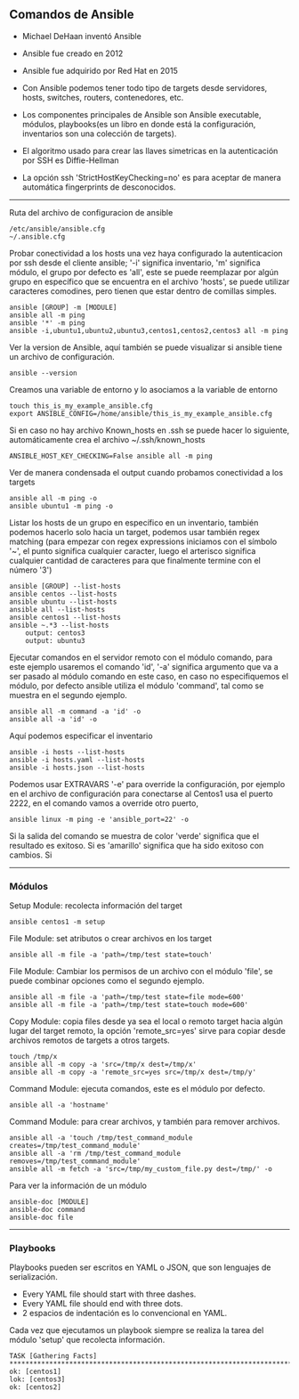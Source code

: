 ## Comandos de Ansible

- Michael DeHaan inventó Ansible

- Ansible fue creado en 2012

- Ansible fue adquirido por Red Hat en 2015

- Con Ansible podemos tener todo tipo de targets desde servidores, hosts, switches, routers, contenedores, etc.

- Los componentes principales de Ansible son Ansible executable, módulos, playbooks(es un libro en donde está la configuración, inventarios son una colección de targets).

- El algoritmo usado para crear las llaves simetricas en la autenticación por SSH es Diffie-Hellman

- La opción ssh 'StrictHostKeyChecking=no' es para aceptar de manera automática fingerprints de desconocidos.

---

Ruta del archivo de configuracion de ansible

	/etc/ansible/ansible.cfg
	~/.ansible.cfg

Probar conectividad a los hosts una vez haya configurado la autenticacion por ssh desde el cliente ansible; '-i' significa inventario, 'm' significa módulo, el grupo por defecto es 'all', este se puede reemplazar por algún grupo en específico que se encuentra en el archivo 'hosts', se puede utilizar caracteres comodines, pero tienen que estar dentro de comillas simples.

	ansible [GROUP] -m [MODULE]
	ansible all -m ping
	ansible '*' -m ping
	ansible -i,ubuntu1,ubuntu2,ubuntu3,centos1,centos2,centos3 all -m ping

Ver la version de Ansible, aquí también se puede visualizar si ansible tiene un archivo de configuración.

	ansible --version
	
Creamos una variable de entorno y lo asociamos a la variable de entorno
	
	touch this_is_my_example_ansible.cfg
	export ANSIBLE_CONFIG=/home/ansible/this_is_my_example_ansible.cfg

Si en caso no hay archivo Known_hosts en .ssh se puede hacer lo siguiente, automáticamente crea el archivo ~/.ssh/known_hosts

	ANSIBLE_HOST_KEY_CHECKING=False ansible all -m ping

Ver de manera condensada el output cuando probamos conectividad a los targets

	ansible all -m ping -o
	ansible ubuntu1 -m ping -o
	
Listar los hosts de un grupo en específico en un inventario, también podemos hacerlo solo hacia un target, podemos usar también regex matching (para empezar con regex expressions iniciamos con el símbolo '~', el punto significa cualquier caracter, luego el arterisco significa cualquier cantidad de caracteres para que finalmente termine con el número '3')

	ansible [GROUP] --list-hosts
	ansible centos --list-hosts
	ansible ubuntu --list-hosts
	ansible all --list-hosts
	ansible centos1 --list-hosts
	ansible ~.*3 --list-hosts
		output: centos3
		output: ubuntu3

Ejecutar comandos en el servidor remoto con el módulo comando, para este ejemplo usaremos el comando 'id', '-a' significa argumento que va a ser pasado al módulo comando en este caso, en caso no especifiquemos el módulo, por defecto ansible utiliza el módulo 'command', tal como se muestra en el segundo ejemplo.

	ansible all -m command -a 'id' -o
	ansible all -a 'id' -o

Aquí podemos especificar el inventario

	ansible -i hosts --list-hosts
	ansible -i hosts.yaml --list-hosts
	ansible -i hosts.json --list-hosts

Podemos usar EXTRAVARS '-e' para override la configuración, por ejemplo en el archivo de configuración para conectarse al Centos1 usa el puerto 2222, en el comando vamos a override otro puerto,

	ansible linux -m ping -e 'ansible_port=22' -o


Si la salida del comando se muestra de color 'verde' significa que el resultado es exitoso. Si es 'amarillo' significa que ha sido exitoso con cambios. Si 

---

### Módulos

Setup Module: recolecta información del target

	ansible centos1 -m setup

File Module: set atributos o crear archivos en los target

	ansible all -m file -a 'path=/tmp/test state=touch'

File Module: Cambiar los permisos de un archivo con el módulo 'file', se puede combinar opciones como el segundo ejemplo.

	ansible all -m file -a 'path=/tmp/test state=file mode=600'
	ansible all -m file -a 'path=/tmp/test state=touch mode=600'

Copy Module: copia files desde ya sea el local o remoto target hacia algún lugar del target remoto, la opción 'remote_src=yes' sirve para copiar desde archivos remotos de targets a otros targets.
	
	touch /tmp/x
	ansible all -m copy -a 'src=/tmp/x dest=/tmp/x'
	ansible all -m copy -a 'remote_src=yes src=/tmp/x dest=/tmp/y'

Command Module: ejecuta comandos, este es el módulo por defecto.

	ansible all -a 'hostname'

Command Module: para crear archivos, y también para remover archivos.

	ansible all -a 'touch /tmp/test_command_module creates=/tmp/test_command_module'
	ansible all -a 'rm /tmp/test_command_module removes=/tmp/test_command_module'
	ansible all -m fetch -a 'src=/tmp/my_custom_file.py dest=/tmp/' -o

Para ver la información de un módulo
	
	ansible-doc [MODULE]
	ansible-doc command
	ansible-doc file

---

### Playbooks

Playbooks pueden ser escritos en YAML o JSON, que son lenguajes de serialización.

- Every YAML file should start with three dashes.
- Every YAML file should end with three dots.
- 2 espacios de indentación es lo convencional en YAML.

Cada vez que ejecutamos un playbook siempre se realiza la tarea del módulo 'setup' que recolecta información. 

	TASK [Gathering Facts] ******************************************************************************
	ok: [centos1]
	lok: [centos3]
	ok: [centos2]
